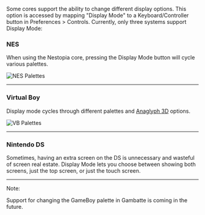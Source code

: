 Some cores support the ability to change different display options.  This option is accessed by mapping "Display Mode" to a Keyboard/Controller button in Preferences > Controls.
Currently, only three systems support Display Mode:

### NES
When using the Nestopia core, pressing the Display Mode button will cycle various palettes.

![NES Palettes](http://i.imgur.com/NJbsF34.gif)

-----
### Virtual Boy
Display mode cycles through different palettes and [Anaglyph 3D](http://en.wikipedia.org/wiki/Anaglyph_3D) options.

![VB Palettes](http://i.imgur.com/sX83zBS.gif)

-----

### Nintendo DS
Sometimes, having an extra screen on the DS is unnecessary and wasteful of screen real estate.  Display Mode lets you choose between showing both screens, just the top screen, or just the touch screen.

-----

Note: 

Support for changing the GameBoy palette in Gambatte is coming in the future.